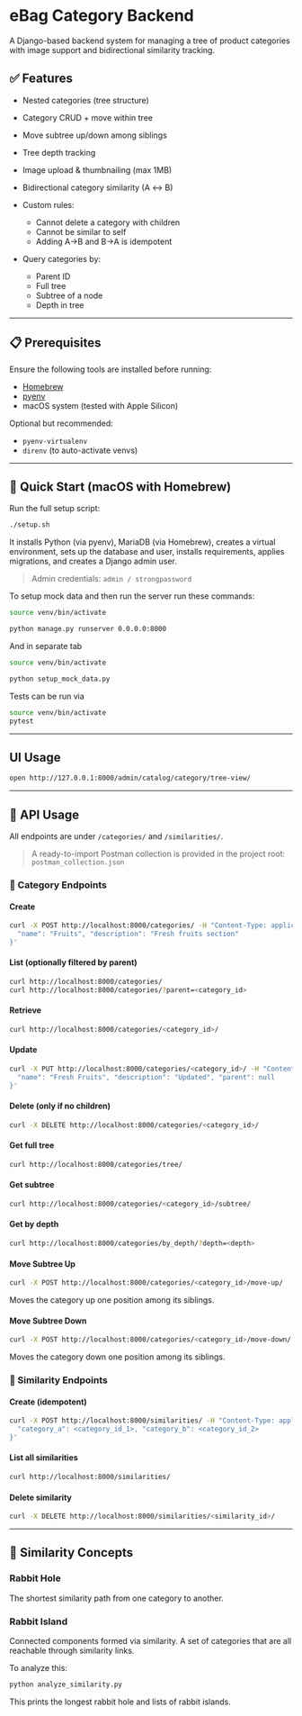 # eBag Category Backend

A Django-based backend system for managing a tree of product categories with image support and bidirectional similarity tracking.

## ✅ Features

* Nested categories (tree structure)
* Category CRUD + move within tree
* Move subtree up/down among siblings
* Tree depth tracking
* Image upload & thumbnailing (max 1MB)
* Bidirectional category similarity (A ↔ B)
* Custom rules:

  * Cannot delete a category with children
  * Cannot be similar to self
  * Adding A→B and B→A is idempotent
* Query categories by:

  * Parent ID
  * Full tree
  * Subtree of a node
  * Depth in tree

---

## 📋 Prerequisites

Ensure the following tools are installed before running:

* [Homebrew](https://brew.sh/)
* [pyenv](https://github.com/pyenv/pyenv)
* macOS system (tested with Apple Silicon)

Optional but recommended:

* `pyenv-virtualenv`
* `direnv` (to auto-activate venvs)

---

## 🚠️ Quick Start (macOS with Homebrew)

Run the full setup script:

```bash
./setup.sh
```

It installs Python (via pyenv),
MariaDB (via Homebrew),
creates a virtual environment,
sets up the database and user,
installs requirements,
applies migrations,
and creates a Django admin user.

> Admin credentials: `admin / strongpassword`

To setup mock data and then run the server run these commands:

```bash
source venv/bin/activate

python manage.py runserver 0.0.0.0:8000
```

And in separate tab
```bash
source venv/bin/activate

python setup_mock_data.py
```


Tests can be run via
```bash
source venv/bin/activate
pytest
```
---

## UI Usage

```bash
open http://127.0.0.1:8000/admin/catalog/category/tree-view/
```

---

## 🧲 API Usage

All endpoints are under `/categories/` and `/similarities/`.

> A ready-to-import Postman collection is provided in the project root: `postman_collection.json`

### 📁 Category Endpoints

#### Create

```bash
curl -X POST http://localhost:8000/categories/ -H "Content-Type: application/json" -d '{
  "name": "Fruits", "description": "Fresh fruits section"
}'
```

#### List (optionally filtered by parent)

```bash
curl http://localhost:8000/categories/
curl http://localhost:8000/categories/?parent=<category_id>
```

#### Retrieve

```bash
curl http://localhost:8000/categories/<category_id>/
```

#### Update

```bash
curl -X PUT http://localhost:8000/categories/<category_id>/ -H "Content-Type: application/json" -d '{
  "name": "Fresh Fruits", "description": "Updated", "parent": null
}'
```

#### Delete (only if no children)

```bash
curl -X DELETE http://localhost:8000/categories/<category_id>/
```

#### Get full tree

```bash
curl http://localhost:8000/categories/tree/
```

#### Get subtree

```bash
curl http://localhost:8000/categories/<category_id>/subtree/
```

#### Get by depth

```bash
curl http://localhost:8000/categories/by_depth/?depth=<depth>
```

#### Move Subtree Up

```bash
curl -X POST http://localhost:8000/categories/<category_id>/move-up/
```

Moves the category up one position among its siblings.

#### Move Subtree Down

```bash
curl -X POST http://localhost:8000/categories/<category_id>/move-down/
```

Moves the category down one position among its siblings.

### 🔁 Similarity Endpoints

#### Create (idempotent)

```bash
curl -X POST http://localhost:8000/similarities/ -H "Content-Type: application/json" -d '{
  "category_a": <category_id_1>, "category_b": <category_id_2>
}'
```

#### List all similarities

```bash
curl http://localhost:8000/similarities/
```

#### Delete similarity

```bash
curl -X DELETE http://localhost:8000/similarities/<similarity_id>/
```

---

## 🧠 Similarity Concepts

### Rabbit Hole

The shortest similarity path from one category to another.

### Rabbit Island

Connected components formed via similarity. A set of categories that are all reachable through similarity links.

To analyze this:

```bash
python analyze_similarity.py
```

This prints the longest rabbit hole and lists of rabbit islands.

